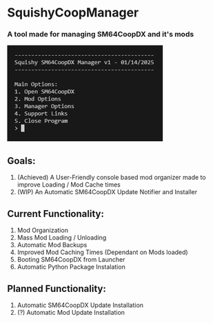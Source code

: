 # SquishyCoopManager
### A tool made for managing SM64CoopDX and it's mods

<img src="images/menu-screenshot.png">

## Goals:
1. (Achieved) A User-Friendly console based mod organizer made to improve Loading / Mod Cache times
2. (WIP) An Automatic SM64CoopDX Update Notifier and Installer

## Current Functionality:
1. Mod Organization
2. Mass Mod Loading / Unloading
3. Automatic Mod Backups
4. Improved Mod Caching Times (Dependant on Mods loaded)
5. Booting SM64CoopDX from Launcher
6. Automatic Python Package Instalation

## Planned Functionality:
1. Automatic SM64CoopDX Update Installation
2. (?) Automatic Mod Update Installation
